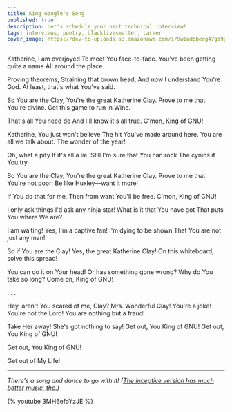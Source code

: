 ```yaml
---
title: King Google's Song
published: true
description: Let's schedule your next technical interview!
tags: interviews, poetry, blacklivesmatter, career
cover_image: https://dev-to-uploads.s3.amazonaws.com/i/9w1ud5bedg47gs9gsbek.png
---
```


Katherine, I am overjoyed
To meet You face-to-face.
You've been getting quite a name
All around the place.

Proving theorems,
Straining that brown head,
And now I understand You're God.
At least, that's what You've said.

So You are the Clay,
You're the great Katherine Clay.
Prove to me that You're divine.
Get this game to run in Wine.

That's all You need do
And I'll know it's all true.
C'mon, King of GNU!

Katherine, You just won't believe
The hit You've made around here.
You are all we talk about.
The wonder of the year!

Oh, what a pity
If it's all a lie.
Still I'm sure that You can rock
The cynics if You try.

So You are the Clay,
You're the great Katherine Clay.
Prove to me that You're not poor:
Be like Huxley—want it more!

If You do that for me,
Then from want You'll be free.
C'mon, King of GNU!

I only ask things I'd ask any ninja star!
What is it that You have got
That puts You where We are?

I am waiting! Yes, I'm a captive fan!
I'm dying to be shown
That You are not just any man!

So if You are the Clay!
Yes, the great Katherine Clay!
On this whiteboard, solve this spread! 

You can do it on Your head!
Or has something gone wrong?
Why do You take so long?
Come on, King of GNU!

. . .

Hey, aren't You scared of me, Clay?
Mrs. Wonderful Clay!
You're a joke! You're not the Lord!
You are nothing but a fraud!

Take Her away!
She's got nothing to say!
Get out, You King of GNU!
Get out, You King of GNU!

Get out, You King of GNU!

Get out of
My
Life!

-------

*There's a song and dance to go with it! ([The inceptive version has much better music, tho.](https://www.youtube.com/watch?v=XTH6cQD9yZE))*

{% youtube 3MH6efoYzJE %}
